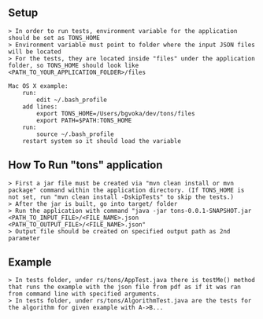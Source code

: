 ## Setup
	> In order to run tests, environment variable for the application should be set as TONS_HOME
	> Environment variable must point to folder where the input JSON files will be located
	> For the tests, they are located inside "files" under the application folder, so TONS_HOME should look like <PATH_TO_YOUR_APPLICATION_FOLDER>/files

	Mac OS X example:
		run:
			edit ~/.bash_profile
		add lines:
			export TONS_HOME=/Users/bgvoka/dev/tons/files
			export PATH=$PATH:TONS_HOME
		run:
			source ~/.bash_profile
		restart system so it should load the variable

## How To Run "tons" application
	> First a jar file must be created via "mvn clean install or mvn package" command within the application directory. (If TONS_HOME is not set, run "mvn clean install -DskipTests" to skip the tests.)
	> After the jar is built, go into target/ folder
	> Run the application with command "java -jar tons-0.0.1-SNAPSHOT.jar <PATH_TO_INPUT_FILE>/<FILE_NAME>.json <PATH_TO_OUTPUT_FILE>/<FILE_NAME>.json"
	> Output file should be created on specified output path as 2nd parameter

## Example
	> In tests folder, under rs/tons/AppTest.java there is testMe() method that runs the example with the json file from pdf as if it was ran from command line with specified arguments.
	> In tests folder, under rs/tons/AlgorithmTest.java are the tests for the algorithm for given example with A->B...
